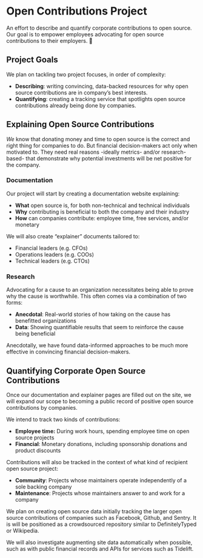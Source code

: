 # Open Contributions Project

An effort to describe and quantify corporate contributions to open source. Our goal is to empower employees advocating for open source contributions to their employers. 💙

## Project Goals

We plan on tackling two project focuses, in order of complexity:

- **Describing**: writing convincing, data-backed resources for why open source contributions are in company’s best interests.
- **Quantifying**: creating a tracking service that spotlights open source contributions already being done by companies.

## Explaining Open Source Contributions

_We_ know that donating money and time to open source is the correct and right thing for companies to do. But financial decision-makers act only when motivated to. They need real reasons -ideally metrics- and/or research-based- that demonstrate why potential investments will be net positive for the company.

### Documentation

Our project will start by creating a documentation website explaining:

- **What** open source is, for both non-technical and technical individuals
- **Why** contributing is beneficial to both the company and their industry
- **How** can companies contribute: employee time, free services, and/or monetary

We will also create “explainer” documents tailored to:

- Financial leaders (e.g. CFOs)
- Operations leaders (e.g. COOs)
- Technical leaders (e.g. CTOs)

### Research

Advocating for a cause to an organization necessitates being able to prove why the cause is worthwhile. This often comes via a combination of two forms:

- **Anecdotal**: Real-world stories of how taking on the cause has benefitted organizations
- **Data**: Showing quantifiable results that seem to reinforce the cause being beneficial

Anecdotally, we have found data-informed approaches to be much more effective in convincing financial decision-makers.

## Quantifying Corporate Open Source Contributions

Once our documentation and explainer pages are filled out on the site, we will expand our scope to becoming a public record of positive open source contributions by companies.

We intend to track two kinds of contributions:

- **Employee time:** During work hours, spending employee time on open source projects
- **Financial**: Monetary donations, including sponsorship donations and product discounts

Contributions will also be tracked in the context of what kind of recipient open source project:

- **Community**: Projects whose maintainers operate independently of a sole backing company
- **Maintenance**: Projects whose maintainers answer to and work for a company

We plan on creating open source data initially tracking the larger open source contributions of companies such as Facebook, Github, and Sentry. It is will be positioned as a crowdsourced repository similar to DefinitelyTyped or Wikipedia.

We will also investigate augmenting site data automatically when possible, such as with public financial records and APIs for services such as Tidelift.
